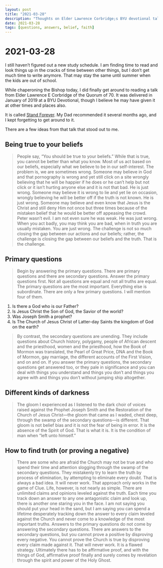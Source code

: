 ```yaml
---
layout: post
title: "2021-03-28"
description: "Thoughts on Elder Lawrence Corbridge;s BYU devotional talk, 'Stand Forever'."
date: 2021-03-28
tags: [questions, answers, belief, faith]
---
```


# 2021-03-28

I still haven’t figured out a new study schedule.  I am finding time to read and look things up in the cracks of time between other things, but I don’t get much time to write anymore.  That may stay the same until summer when the kids are out of school.

While chaperoning the Bishop today, I did finally get around to reading a talk from Elder Lawrence E Corbridge of the Quorum of 70.  It was delivered in January of 2019 at a BYU Devotional, though I believe he may have given it at other times and places also.

It is called [Stand Forever](https://speeches.byu.edu/talks/lawrence-e-corbridge/stand-for-ever/#byu-header).  My Dad recommended it several months ago, and I kept forgetting to get around to it.

There are a few ideas from that talk that stood out to me.

## Being true to your beliefs

> People say, “You should be true to your beliefs.” While that is true, you cannot be better than what you know. Most of us act based on our beliefs, especially what we believe to be in our self-­interest. The problem is, we are sometimes wrong.
> Someone may believe in God and that pornography is wrong and yet still click on a site wrongly believing that he will be happier if he does or he can’t help but not click or it isn’t hurting anyone else and it is not that bad. He is just wrong.
> Someone may believe it is wrong to lie and yet lie on occasion, wrongly believing he will be better off if the truth is not known. He is just wrong.
> Someone may believe and even know that Jesus is the Christ and still deny Him not once but three times because of the mistaken belief that he would be better off appeasing the crowd. Peter wasn’t evil. I am not even sure he was weak. He was just wrong.
> When you act badly, you may think you are bad, when in truth you are usually mistaken. You are just wrong. The challenge is not so much closing the gap between our actions and our beliefs; rather, the challenge is closing the gap between our beliefs and the truth. That is the challenge.

## Primary questions

> Begin by answering the primary questions. There are primary questions and there are secondary questions. Answer the primary questions first. Not all questions are equal and not all truths are equal. The primary questions are the most important. Everything else is subordinate. There are only a few primary questions. I will mention four of them.

1. Is there a God who is our Father?
2. Is Jesus Christ the Son of God, the Savior of the world?
3. Was Joseph Smith a prophet?
4. Is The Church of Jesus Christ of Latter-day Saints the kingdom of God on the earth?

> By contrast, the secondary questions are unending. They include questions about Church history, polygamy, people of African descent and the priesthood, women and the priesthood, how the Book of Mormon was translated, the Pearl of Great Price, DNA and the Book of Mormon, gay marriage, the different accounts of the First Vision, and on and on.
> If you answer the primary questions, the secondary questions get answered too, or they pale in significance and you can deal with things you understand and things you don’t and things you agree with and things you don’t without jumping ship altogether.

## Different kinds of darkness

> The gloom I experienced as I listened to the dark choir of voices raised against the Prophet Joseph Smith and the Restoration of the Church of Jesus Christ—the gloom that came as I waded, chest deep, through the swamp of the secondary ­questions—is different. That gloom is not belief bias and it is not the fear of being in error. It is the absence of the Spirit of God. That is what it is. It is the condition of man when “left unto himself.”

## How to find truth (or proving a negative)

> There are some who are afraid the Church may not be true and who spend their time and attention slogging through the swamp of the secondary questions. They mistakenly try to learn the truth by process of elimination, by attempting to eliminate every doubt. That is always a bad idea. It will never work. That approach only works in the game of Clue.
> Life, however, is not nearly as simple. There are unlimited claims and opinions leveled against the truth. Each time you track down an answer to any one antagonistic claim and look up, there is another one staring you in the face. I am not saying you should put your head in the sand, but I am saying you can spend a lifetime desperately tracking down the answer to every claim leveled against the Church and never come to a knowledge of the most important truths.
> Answers to the primary questions do not come by answering the secondary questions. There are answers to the secondary questions, but you cannot prove a positive by disproving every negative. You cannot prove the Church is true by disproving every claim made against it. That will never work. It is a flawed strategy. Ultimately there has to be affirmative proof, and with the things of God, affirmative proof finally and surely comes by revelation through the spirit and power of the Holy Ghost.
